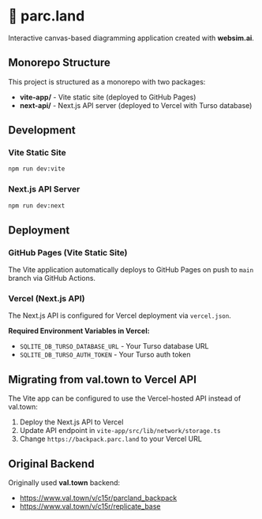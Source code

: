 # 🌲 parc.land

Interactive canvas-based diagramming application created with **websim.ai**.

## Monorepo Structure

This project is structured as a monorepo with two packages:

- **vite-app/** - Vite static site (deployed to GitHub Pages)
- **next-api/** - Next.js API server (deployed to Vercel with Turso database)

## Development

### Vite Static Site
```bash
npm run dev:vite
```

### Next.js API Server
```bash
npm run dev:next
```

## Deployment

### GitHub Pages (Vite Static Site)
The Vite application automatically deploys to GitHub Pages on push to `main` branch via GitHub Actions.

### Vercel (Next.js API)
The Next.js API is configured for Vercel deployment via `vercel.json`.

**Required Environment Variables in Vercel:**
- `SQLITE_DB_TURSO_DATABASE_URL` - Your Turso database URL
- `SQLITE_DB_TURSO_AUTH_TOKEN` - Your Turso auth token

## Migrating from val.town to Vercel API

The Vite app can be configured to use the Vercel-hosted API instead of val.town:

1. Deploy the Next.js API to Vercel
2. Update API endpoint in `vite-app/src/lib/network/storage.ts`
3. Change `https://backpack.parc.land` to your Vercel URL

## Original Backend

Originally used **val.town** backend:
- https://www.val.town/v/c15r/parcland_backpack
- https://www.val.town/v/c15r/replicate_base
